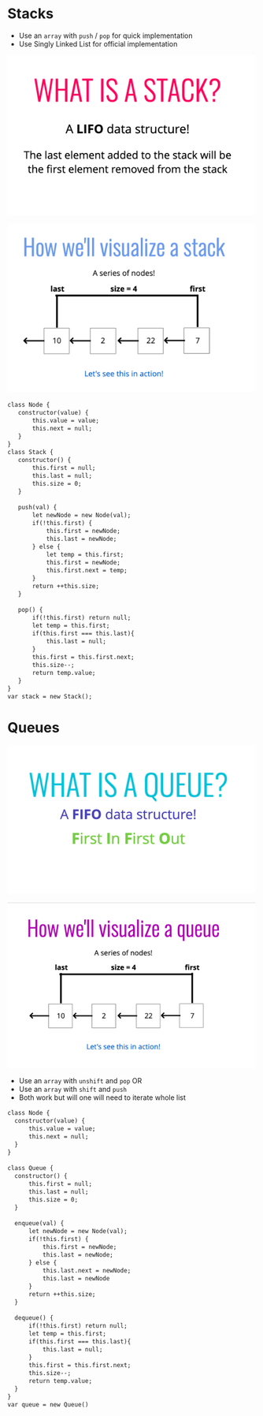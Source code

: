 # Stacks
 - Use an `array` with `push` / `pop` for quick implementation
 - Use Singly Linked List for official implementation

![image](../screenshots/stack.png)

![image](../screenshots/stackex.png)

 ```
 class Node {
    constructor(value) {
        this.value = value;
        this.next = null;
    }
}
class Stack {
    constructor() {
        this.first = null;
        this.last = null;
        this.size = 0;
    }

    push(val) {
        let newNode = new Node(val);
        if(!this.first) {
            this.first = newNode;
            this.last = newNode;
        } else {
            let temp = this.first;
            this.first = newNode;
            this.first.next = temp;
        }
        return ++this.size;
    }

    pop() {
        if(!this.first) return null;
        let temp = this.first;
        if(this.first === this.last){
            this.last = null;
        }
        this.first = this.first.next;
        this.size--;
        return temp.value;
    }
}
var stack = new Stack();
```

# Queues

![image](../screenshots/queue.png)

![image](../screenshots/queueex.png)


 - Use an `array` with `unshift` and `pop`
 OR
 - Use an `array` with `shift` and `push`
  - Both work but will one will need to iterate whole list

  ```
  class Node {
    constructor(value) {
        this.value = value;
        this.next = null;
    }
}

class Queue {
    constructor() {
        this.first = null;
        this.last = null;
        this.size = 0;
    }

    enqueue(val) {
        let newNode = new Node(val);
        if(!this.first) {
            this.first = newNode;
            this.last = newNode;
        } else {
            this.last.next = newNode;
            this.last = newNode
        }
        return ++this.size;
    }

    dequeue() {
        if(!this.first) return null;
        let temp = this.first;
        if(this.first === this.last){
            this.last = null;
        }
        this.first = this.first.next;
        this.size--;
        return temp.value;
    }
}
var queue = new Queue()
 ```
